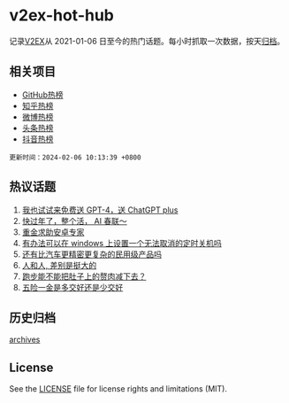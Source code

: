 # v2ex-hot-hub

 记录[V2EX](https://www.v2ex.com/)从 2021-01-06 日至今的热门话题。每小时抓取一次数据，按天[归档](archives)。
 
 ## 相关项目

- [GitHub热榜](https://github.com/lonnyzhang423/github-hot-hub)
- [知乎热榜](https://github.com/lonnyzhang423/zhihu-hot-hub)
- [微博热榜](https://github.com/lonnyzhang423/weibo-hot-hub)
- [头条热榜](https://github.com/lonnyzhang423/toutiao-hot-hub)
- [抖音热榜](https://github.com/lonnyzhang423/douyin-hot-hub)


 `更新时间：2024-02-06 10:13:39 +0800`

## 热议话题

1. [我也试试来免费送 GPT-4，送 ChatGPT plus](https://www.v2ex.com/t/1014462)
1. [快过年了，整个活， AI 春联～](https://www.v2ex.com/t/1014312)
1. [重金求助安卓专家](https://www.v2ex.com/t/1014363)
1. [有办法可以在 windows 上设置一个无法取消的定时关机吗](https://www.v2ex.com/t/1014378)
1. [还有比汽车更精密更复杂的民用级产品吗](https://www.v2ex.com/t/1014429)
1. [人和人, 差别是挺大的](https://www.v2ex.com/t/1014366)
1. [跑步能不能把肚子上的赘肉减下去？](https://www.v2ex.com/t/1014394)
1. [五险一金是多交好还是少交好](https://www.v2ex.com/t/1014439)

## 历史归档

[archives](archives)

## License

See the [LICENSE](LICENSE) file for license rights and limitations (MIT).
